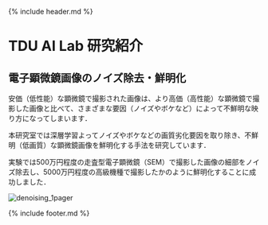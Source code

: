 {% include header.md %} <!-- _includes内のheader.mdをインクルード -->


# TDU AI Lab 研究紹介

## 電子顕微鏡画像のノイズ除去・鮮明化
 
安価（低性能）な顕微鏡で撮影された画像は、より高価（高性能）な顕微鏡で撮影した画像と比べて、さまざまな要因（ノイズやボケなど）によって不鮮明な映り方になってしまいます．

本研究室では深層学習よってノイズやボケなどの画質劣化要因を取り除き、不鮮明（低画質）な顕微鏡画像を鮮明化する手法を研究しています．

実験では500万円程度の走査型電子顕微鏡（SEM）で撮影した画像の細部をノイズ除去し、5000万円程度の高級機種で撮影したかのように鮮明化することに成功しました．

![denoising_1pager](https://user-images.githubusercontent.com/48990356/126948288-4b6f44ad-51b3-4340-83d1-f0b5acaf9766.jpg)

{% include footer.md %} <!-- _includes内のfooter.mdをインクルード -->
